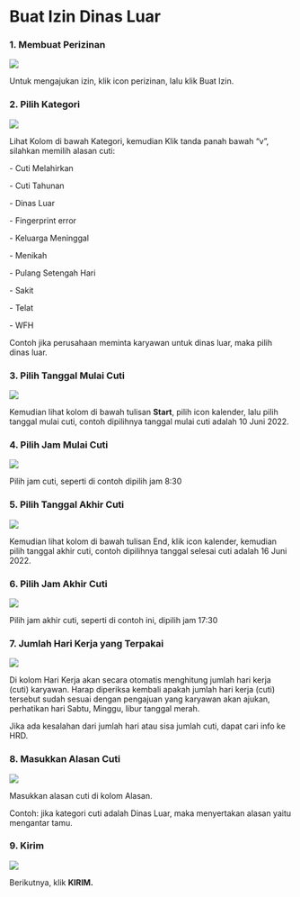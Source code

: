 # Buat Izin Dinas Luar

### 1. Membuat Perizinan&#x20;

![](<../.gitbook/assets/Untitled design (6).png>)

Untuk mengajukan izin, klik icon perizinan, lalu klik Buat Izin.



### 2. Pilih Kategori

![](<../.gitbook/assets/image (26).png>)

Lihat Kolom di bawah Kategori, kemudian Klik tanda panah bawah “v”, silahkan memilih alasan cuti:

\-  Cuti Melahirkan

\-  Cuti Tahunan

\-  Dinas Luar

\-  Fingerprint error

\-  Keluarga Meninggal

\-  Menikah

\-  Pulang Setengah Hari

\-  Sakit

\- Telat

\- WFH

Contoh jika perusahaan meminta karyawan untuk dinas luar, maka pilih dinas luar.

### 3. Pilih Tanggal Mulai Cuti

![](<../.gitbook/assets/image (6).png>)

Kemudian lihat kolom di bawah tulisan **Start**, pilih icon kalender, lalu pilih tanggal mulai cuti, contoh dipilihnya  tanggal mulai cuti adalah 10 Juni 2022.

### 4. Pilih Jam Mulai Cuti

![](<../.gitbook/assets/image (22).png>)

Pilih jam cuti, seperti di contoh dipilih jam 8:30

### 5. Pilih Tanggal Akhir Cuti

![](<../.gitbook/assets/image (18).png>)

Kemudian lihat kolom di bawah tulisan End, klik icon kalender, kemudian pilih tanggal akhir cuti, contoh dipilihnya  tanggal selesai cuti adalah 16 Juni 2022.

### 6. Pilih Jam Akhir Cuti

![](<../.gitbook/assets/image (17).png>)

Pilih jam akhir cuti, seperti di contoh ini, dipilih jam 17:30



### 7. Jumlah Hari Kerja yang Terpakai

![](<../.gitbook/assets/image (4).png>)

Di kolom Hari Kerja akan secara otomatis menghitung jumlah hari kerja (cuti) karyawan. Harap diperiksa kembali apakah jumlah hari kerja (cuti) tersebut sudah sesuai dengan pengajuan yang karyawan akan ajukan, perhatikan hari Sabtu, Minggu, libur tanggal merah.

Jika ada kesalahan dari jumlah hari atau sisa jumlah cuti, dapat cari info ke HRD.

### **8**. Masukkan Alasan Cuti

![](<../.gitbook/assets/image (5).png>)

Masukkan alasan cuti di kolom Alasan.

Contoh: jika kategori cuti adalah Dinas Luar, maka menyertakan alasan yaitu mengantar tamu.

### **9. Kirim**

![](<../.gitbook/assets/image (37).png>)

Berikutnya, klik **KIRIM.**
